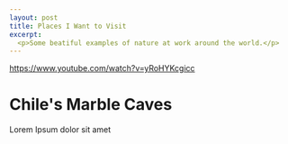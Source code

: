 ```yaml
---
layout: post
title: Places I Want to Visit
excerpt:
  <p>Some beatiful examples of nature at work around the world.</p>
---
```


https://www.youtube.com/watch?v=yRoHYKcgicc

# Chile's Marble Caves
Lorem Ipsum dolor sit amet
![]()

#
